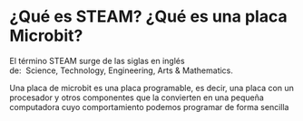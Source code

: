 # ¿Qué es STEAM? ¿Qué es una placa Microbit? 
El término STEAM surge de las siglas en inglés de:  Science, Technology, Engineering, Arts & Mathematics.

Una placa de microbit es una placa programable, es decir, una placa con un procesador y otros componentes que la convierten en una pequeña computadora cuyo comportamiento podemos programar de forma sencilla 
